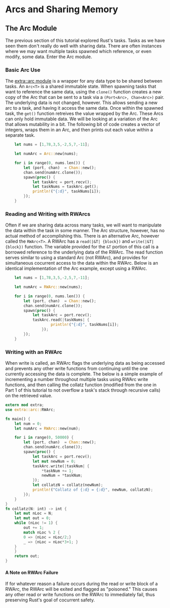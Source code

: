 # Arcs and Sharing Memory
## The Arc Module
<a name=" arcmodule
"></a>
The previous section of this tutorial explored Rust's tasks. Tasks as we have seen them don't really do well with sharing data. There are often instances where we may want multiple tasks spawned which reference, or even modify, some data. Enter the Arc module.

### Basic Arc Use
The [extra::arc module](http://static.rust-lang.org/doc/0.9/extra/arc/index.html) is a wrapper for any data type to be shared between tasks. An `Arc<T>` is a shared immutable state. When spawning tasks that want to reference the same data, using the `clone()` function creates a new copy of the Arc that can be sent to a task via a `(Port<Arc>, Chan<Arc>)` pair. The underlying data is not changed, however. This allows sending a new arc to a task, and having it access the same data. Once within the spawned task, the `get()` function retreives the value wrapped by the Arc. These Arcs can only hold immutable data. We will be looking at a variation of the Arc that allows mutability in a bit. The following bit of code creates a vector of integers, wraps them in an Arc, and then prints out each value within a separate task.

```rust
    let nums = [1,78,3,5,-2,5,7,-11];

    let numArc = Arc::new(nums);

    for i in range(0, nums.len()) {
        let (port, chan)  = Chan::new();
        chan.send(numArc.clone());
        spawn(proc() {
            let taskArc = port.recv();
            let taskNums = taskArc.get();
            println!("{:d}", taskNums[i]);
        });
    }
```

### Reading and Writing with RWArcs
Often if we are sharing data across many tasks, we will want to manipulate the data within the task in some manner. The Arc structure, however, has no actual method of accomplishing this. There is an alternative Arc, however called the `RWArc<T>`. A RWArc has a `read(|&T| {block})` and `write(|&T| {block})` function. The variable provided for the `&T` portion of this call is a borrowed reference to the underlying data of the RWArc. The read function serves similar to using a standard Arc (not RWArc), and provides for simultaneous cocurrent access to the data within the RWArc. Below is an identical implementation of the Arc example, except using a RWArc.

```rust
    let nums = [1,78,3,5,-2,5,7,-11];

    let numArc = RWArc::new(nums);

    for i in range(0, nums.len()) {
        let (port, chan)  = Chan::new();
        chan.send(numArc.clone());
        spawn(proc() {
            let taskArc = port.recv();
            taskArc.read(|taskNums| {
                    println!("{:d}", taskNums[i]);
                });
        });
    }
```

### Writing with an RWArc
When write is called, an RWArc flags the underlying data as being accessed and prevents any other write functions from continuing until the one currently accessing the data is complete. The below is a simple example of incrementing a number throughout multiple tasks using RWArc write functions, and then calling the collatz function (modified from the one in Part 1 of this tutorial to not overflow a task's stack through recursive calls) on the retrieved value.

```rust
extern mod extra;
use extra::arc::RWArc;

fn main() {
    let num = 0;
    let numArc = RWArc::new(num);

    for i in range(0, 50000) {
        let (port, chan)  = Chan::new();
        chan.send(numArc.clone());
        spawn(proc() {
            let taskArc = port.recv();
            let mut newNum = 0;
            taskArc.write(|taskNum| {
                *taskNum += 1;
                newNum = *taskNum;
            });
            let collatzN = collatz(newNum);
            println!("Collatz of {:d} = {:d}", newNum, collatzN);
        });
    }
}
fn collatz(N: int) -> int {
    let mut nLoc = N;
    let mut out = 0;
    while (nLoc != 1) {
        out += 1;
        match nLoc % 2 {
	    0 => {nLoc = nLoc/2;}
	    _ => {nLoc = nLoc*3+1; }
	}
    }
    return out;
}
```

#### A Note on RWArc Failure
If for whatever reason a failure occurs during the read or write block of a RWArc, the RWArc will be exited and flagged as "poisoned." This causes any other read or write functions on the RWArc to immediately fail, thus preserving Rust's goal of cocurrent safety.
